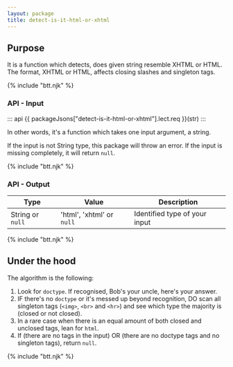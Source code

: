 ```yaml
---
layout: package
title: detect-is-it-html-or-xhtml
---
```


## Purpose

It is a function which detects, does given string resemble XHTML or HTML. The format, XHTML or HTML, affects closing slashes and singleton tags.

{% include "btt.njk" %}

### API - Input

::: api
{{ packageJsons["detect-is-it-html-or-xhtml"].lect.req }}(str)
:::

In other words, it's a function which takes one input argument, a string.

If the input is not String type, this package will throw an error. If the input is missing completely, it will return `null`.

{% include "btt.njk" %}

### API - Output

| Type             | Value                     | Description                   |
| ---------------- | ------------------------- | ----------------------------- |
| String or `null` | 'html', 'xhtml' or `null` | Identified type of your input |

{% include "btt.njk" %}

## Under the hood

The algorithm is the following:

1.  Look for `doctype`. If recognised, Bob's your uncle, here's your answer.
2.  IF there's no `doctype` or it's messed up beyond recognition, DO scan all singleton tags (`<img>`, `<br>` and `<hr>`) and see which type the majority is (closed or not closed).
3.  In a rare case when there is an equal amount of both closed and unclosed tags, lean for `html`.
4.  If (there are no tags in the input) OR (there are no doctype tags and no singleton tags), return `null`.

{% include "btt.njk" %}
